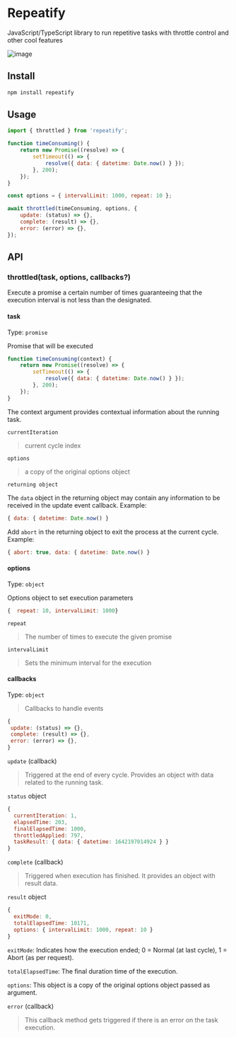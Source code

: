 # Repeatify

JavaScript/TypeScript library to run repetitive tasks with throttle control and other cool features

![image](image.png)

## Install

```bash
npm install repeatify
```

## Usage

```javascript
import { throttled } from 'repeatify';

function timeConsuming() {
	return new Promise((resolve) => {
		setTimeout(() => {
			resolve({ data: { datetime: Date.now() } });
		}, 200);
	});
}

const options = { intervalLimit: 1000, repeat: 10 };

await throttled(timeConsuming, options, {
	update: (status) => {},
	complete: (result) => {},
	error: (error) => {},
});
```

## API

### throttled(task, options, callbacks?)

Execute a promise a certain number of times guaranteeing that the execution interval is not less than the designated.

#### task

Type: `promise`

Promise that will be executed

```javascript
function timeConsuming(context) {
	return new Promise((resolve) => {
		setTimeout(() => {
			resolve({ data: { datetime: Date.now() } });
		}, 200);
	});
}
```

The context argument provides contextual information about the running task.

`currentIteration`

> current cycle index

`options`

> a copy of the original options object

`returning object`

The `data` object in the returning object may contain any information to be received in the update event callback.
Example:

```javascript
{ data: { datetime: Date.now() }
```

Add `abort` in the returning object to exit the process at the current cycle.
Example:

```javascript
{ abort: true, data: { datetime: Date.now() }
```

#### options

Type: `object`

Options object to set execution parameters

```javascript
{  repeat: 10, intervalLimit: 1000}
```

`repeat`

> The number of times to execute the given promise

`intervalLimit`

> Sets the minimum interval for the execution

#### callbacks

Type: `object`

> Callbacks to handle events

```javascript
{
 update: (status) => {},
 complete: (result) => {},
 error: (error) => {},
}
```

`update` (callback)

> Triggered at the end of every cycle. Provides an object with data related to the running task.

`status` object

```javascript
{
  currentIteration: 1,
  elapsedTime: 203,
  finalElapsedTime: 1000,
  throttledApplied: 797,
  taskResult: { data: { datetime: 1642197014924 } }
}
```

`complete` (callback)

> Triggered when execution has finished. It provides an object with result data.

`result` object

```javascript
{
  exitMode: 0,
  totalElapsedTime: 10171,
  options: { intervalLimit: 1000, repeat: 10 }
}
```

`exitMode`: Indicates how the execution ended; 0 = Normal (at last cycle), 1 = Abort (as per request).

`totalElapsedTime`: The final duration time of the execution.

`options`: This object is a copy of the original options object passed as argument.

`error` (callback)

> This callback method gets triggered if there is an error on the task execution.
